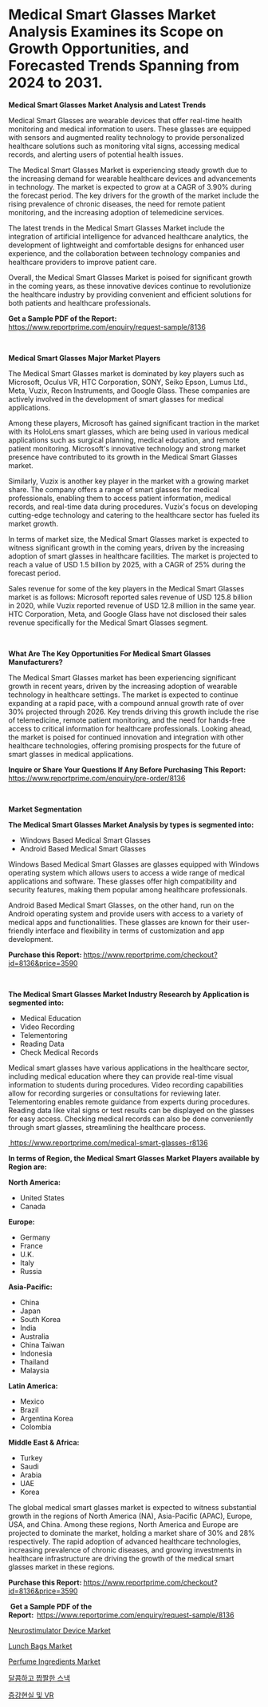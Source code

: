 <p><h1>Medical Smart Glasses Market Analysis Examines its Scope on Growth Opportunities, and Forecasted Trends Spanning from 2024 to 2031.</h1></p><p><strong>Medical Smart Glasses Market Analysis and Latest Trends</strong></p>
<p><p>Medical Smart Glasses are wearable devices that offer real-time health monitoring and medical information to users. These glasses are equipped with sensors and augmented reality technology to provide personalized healthcare solutions such as monitoring vital signs, accessing medical records, and alerting users of potential health issues.</p><p>The Medical Smart Glasses Market is experiencing steady growth due to the increasing demand for wearable healthcare devices and advancements in technology. The market is expected to grow at a CAGR of 3.90% during the forecast period. The key drivers for the growth of the market include the rising prevalence of chronic diseases, the need for remote patient monitoring, and the increasing adoption of telemedicine services.</p><p>The latest trends in the Medical Smart Glasses Market include the integration of artificial intelligence for advanced healthcare analytics, the development of lightweight and comfortable designs for enhanced user experience, and the collaboration between technology companies and healthcare providers to improve patient care.</p><p>Overall, the Medical Smart Glasses Market is poised for significant growth in the coming years, as these innovative devices continue to revolutionize the healthcare industry by providing convenient and efficient solutions for both patients and healthcare professionals.</p></p>
<p><strong>Get a Sample PDF of the Report:&nbsp;</strong> <a href="https://www.reportprime.com/enquiry/request-sample/8136">https://www.reportprime.com/enquiry/request-sample/8136</a></p>
<p>&nbsp;</p>
<p><strong>Medical Smart Glasses Major Market Players</strong></p>
<p><p>The Medical Smart Glasses market is dominated by key players such as Microsoft, Oculus VR, HTC Corporation, SONY, Seiko Epson, Lumus Ltd., Meta, Vuzix, Recon Instruments, and Google Glass. These companies are actively involved in the development of smart glasses for medical applications.</p><p>Among these players, Microsoft has gained significant traction in the market with its HoloLens smart glasses, which are being used in various medical applications such as surgical planning, medical education, and remote patient monitoring. Microsoft's innovative technology and strong market presence have contributed to its growth in the Medical Smart Glasses market.</p><p>Similarly, Vuzix is another key player in the market with a growing market share. The company offers a range of smart glasses for medical professionals, enabling them to access patient information, medical records, and real-time data during procedures. Vuzix's focus on developing cutting-edge technology and catering to the healthcare sector has fueled its market growth.</p><p>In terms of market size, the Medical Smart Glasses market is expected to witness significant growth in the coming years, driven by the increasing adoption of smart glasses in healthcare facilities. The market is projected to reach a value of USD 1.5 billion by 2025, with a CAGR of 25% during the forecast period.</p><p>Sales revenue for some of the key players in the Medical Smart Glasses market is as follows: Microsoft reported sales revenue of USD 125.8 billion in 2020, while Vuzix reported revenue of USD 12.8 million in the same year. HTC Corporation, Meta, and Google Glass have not disclosed their sales revenue specifically for the Medical Smart Glasses segment.</p></p>
<p>&nbsp;</p>
<p><strong>What Are The Key Opportunities For Medical Smart Glasses Manufacturers?</strong></p>
<p><p>The Medical Smart Glasses market has been experiencing significant growth in recent years, driven by the increasing adoption of wearable technology in healthcare settings. The market is expected to continue expanding at a rapid pace, with a compound annual growth rate of over 30% projected through 2026. Key trends driving this growth include the rise of telemedicine, remote patient monitoring, and the need for hands-free access to critical information for healthcare professionals. Looking ahead, the market is poised for continued innovation and integration with other healthcare technologies, offering promising prospects for the future of smart glasses in medical applications.</p></p>
<p><strong>Inquire or Share Your Questions If Any Before Purchasing This Report:</strong> <a href="https://www.reportprime.com/enquiry/pre-order/8136">https://www.reportprime.com/enquiry/pre-order/8136</a></p>
<p>&nbsp;</p>
<p><strong>Market Segmentation</strong></p>
<p><strong>The Medical Smart Glasses Market Analysis by types is segmented into:</strong></p>
<p><ul><li>Windows Based Medical Smart Glasses</li><li>Android Based Medical Smart Glasses</li></ul></p>
<p><p>Windows Based Medical Smart Glasses are glasses equipped with Windows operating system which allows users to access a wide range of medical applications and software. These glasses offer high compatibility and security features, making them popular among healthcare professionals.</p><p>Android Based Medical Smart Glasses, on the other hand, run on the Android operating system and provide users with access to a variety of medical apps and functionalities. These glasses are known for their user-friendly interface and flexibility in terms of customization and app development.</p></p>
<p><strong>Purchase this Report:&nbsp;</strong><a href="https://www.reportprime.com/checkout?id=8136&price=3590">https://www.reportprime.com/checkout?id=8136&price=3590</a></p>
<p>&nbsp;</p>
<p><strong>The Medical Smart Glasses Market Industry Research by Application is segmented into:</strong></p>
<p><ul><li>Medical Education</li><li>Video Recording</li><li>Telementoring</li><li>Reading Data</li><li>Check Medical Records</li></ul></p>
<p><p>Medical smart glasses have various applications in the healthcare sector, including medical education where they can provide real-time visual information to students during procedures. Video recording capabilities allow for recording surgeries or consultations for reviewing later. Telementoring enables remote guidance from experts during procedures. Reading data like vital signs or test results can be displayed on the glasses for easy access. Checking medical records can also be done conveniently through smart glasses, streamlining the healthcare process.</p></p>
<p><a href="https://www.reportprime.com/medical-smart-glasses-r8136">&nbsp;https://www.reportprime.com/medical-smart-glasses-r8136</a></p>
<p><strong>In terms of Region, the Medical Smart Glasses Market Players available by Region are:</strong></p>
<p>
    <p> <strong> North America: </strong>
        <ul>
            <li>United States</li>
            <li>Canada</li>
        </ul>
        </p> 
    <p> <strong> Europe: </strong>
        <ul>
            <li>Germany</li>
            <li>France</li>
            <li>U.K.</li>
            <li>Italy</li>
            <li>Russia</li>
        </ul>
        </p> 
    <p> <strong> Asia-Pacific: </strong>
        <ul>
            <li>China</li>
            <li>Japan</li>
            <li>South Korea</li>
            <li>India</li>
            <li>Australia</li>
            <li>China Taiwan</li>
            <li>Indonesia</li>
            <li>Thailand</li>
            <li>Malaysia</li>
        </ul>
        </p> 
    <p> <strong> Latin America: </strong>
        <ul>
            <li>Mexico</li>
            <li>Brazil</li>
            <li>Argentina Korea</li>
            <li>Colombia</li>
        </ul>
        </p> 
    <p> <strong> Middle East & Africa: </strong>
        <ul>
            <li>Turkey</li>
            <li>Saudi</li>
            <li>Arabia</li>
            <li>UAE</li>
            <li>Korea</li>
        </ul>
    </p>
    </p>
<p><p>The global medical smart glasses market is expected to witness substantial growth in the regions of North America (NA), Asia-Pacific (APAC), Europe, USA, and China. Among these regions, North America and Europe are projected to dominate the market, holding a market share of 30% and 28% respectively. The rapid adoption of advanced healthcare technologies, increasing prevalence of chronic diseases, and growing investments in healthcare infrastructure are driving the growth of the medical smart glasses market in these regions.</p></p>
<p><strong>Purchase this Report: </strong><a href="https://www.reportprime.com/checkout?id=8136&price=3590">https://www.reportprime.com/checkout?id=8136&price=3590</a></p>
<p>&nbsp;<strong>Get a Sample PDF of the Report:&nbsp;&nbsp;</strong><a href="https://www.reportprime.com/enquiry/request-sample/8136">https://www.reportprime.com/enquiry/request-sample/8136</a></p>
<p><strong></strong></p>
<p><p><a href="https://github.com/Airanohannonzb68e5pb53oc1/Market-Research-Report-List-2/blob/main/neurostimulator-device-market.md">Neurostimulator Device Market</a></p><p><a href="https://www.linkedin.com/pulse/lunch-bags-market-furnish-information-size-share-dynamics-projections-weemc?trackingId=EWVTS2SR%2FnIViyDWklvHgg%3D%3D">Lunch Bags Market</a></p><p><a href="https://www.linkedin.com/pulse/perfume-ingredients-market-centers-aspects-growth-share-opportunity-cdsdc?trackingId=Tp5emZhsJALV5dGpWWSDfQ%3D%3D">Perfume Ingredients Market</a></p><p><a href="https://github.com/TimmyMann6767/Market-Research-Report-List-1/blob/main/273424020812.md">달콤하고 짭짤한 스낵</a></p><p><a href="https://github.com/JeromeRtyau89966/Market-Research-Report-List-1/blob/main/803172120813.md">증강현실 및 VR</a></p></p>